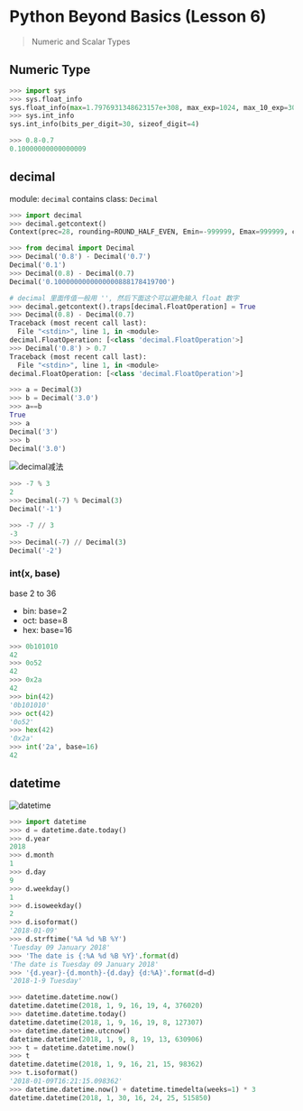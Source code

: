 # Python Beyond Basics (Lesson 6)

> Numeric and Scalar Types

## Numeric Type

```python
>>> import sys
>>> sys.float_info
sys.float_info(max=1.7976931348623157e+308, max_exp=1024, max_10_exp=308, min=2.2250738585072014e-308, min_exp=-1021, min_10_exp=-307, dig=15, mant_dig=53, epsilon=2.220446049250313e-16, radix=2, rounds=1)
>>> sys.int_info
sys.int_info(bits_per_digit=30, sizeof_digit=4)
```

```python
>>> 0.8-0.7
0.10000000000000009
```

## decimal

module: `decimal` contains class: `Decimal`

```python
>>> import decimal
>>> decimal.getcontext()
Context(prec=28, rounding=ROUND_HALF_EVEN, Emin=-999999, Emax=999999, capitals=1, clamp=0, flags=[], traps=[InvalidOperation, DivisionByZero, Overflow])

>>> from decimal import Decimal
>>> Decimal('0.8') - Decimal('0.7')
Decimal('0.1')
>>> Decimal(0.8) - Decimal(0.7)
Decimal('0.1000000000000000888178419700')

# decimal 里面传值一般用 '', 然后下面这个可以避免输入 float 数字
>>> decimal.getcontext().traps[decimal.FloatOperation] = True
>>> Decimal(0.8) - Decimal(0.7)
Traceback (most recent call last):
  File "<stdin>", line 1, in <module>
decimal.FloatOperation: [<class 'decimal.FloatOperation'>]
>>> Decimal('0.8') > 0.7
Traceback (most recent call last):
  File "<stdin>", line 1, in <module>
decimal.FloatOperation: [<class 'decimal.FloatOperation'>]

>>> a = Decimal(3)
>>> b = Decimal('3.0')
>>> a==b
True
>>> a
Decimal('3')
>>> b
Decimal('3.0')
```

![decimal减法](https://i.loli.net/2018/01/09/5a546d697d155.png)


```python
>>> -7 % 3
2
>>> Decimal(-7) % Decimal(3)
Decimal('-1')

>>> -7 // 3
-3
>>> Decimal(-7) // Decimal(3)
Decimal('-2')
```

### int(x, base)

base 2 to 36
* bin: base=2
* oct: base=8
* hex: base=16

```python
>>> 0b101010
42
>>> 0o52
42
>>> 0x2a
42
>>> bin(42)
'0b101010'
>>> oct(42)
'0o52'
>>> hex(42)
'0x2a'
>>> int('2a', base=16)
42
```

## datetime

![datetime](https://i.loli.net/2018/01/09/5a5476e663c00.png)

```python
>>> import datetime
>>> d = datetime.date.today()
>>> d.year
2018
>>> d.month
1
>>> d.day
9
>>> d.weekday()
1
>>> d.isoweekday()
2
>>> d.isoformat()
'2018-01-09'
>>> d.strftime('%A %d %B %Y')
'Tuesday 09 January 2018'
>>> 'The date is {:%A %d %B %Y}'.format(d)
'The date is Tuesday 09 January 2018'
>>> '{d.year}-{d.month}-{d.day} {d:%A}'.format(d=d)
'2018-1-9 Tuesday'

>>> datetime.datetime.now()
datetime.datetime(2018, 1, 9, 16, 19, 4, 376020)
>>> datetime.datetime.today()
datetime.datetime(2018, 1, 9, 16, 19, 8, 127307)
>>> datetime.datetime.utcnow()
datetime.datetime(2018, 1, 9, 8, 19, 13, 630906)
>>> t = datetime.datetime.now()
>>> t
datetime.datetime(2018, 1, 9, 16, 21, 15, 98362)
>>> t.isoformat()
'2018-01-09T16:21:15.098362'
>>> datetime.datetime.now() + datetime.timedelta(weeks=1) * 3
datetime.datetime(2018, 1, 30, 16, 24, 25, 515850)
```